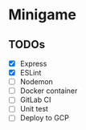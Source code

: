 # Minigame

## TODOs
- [X] Express
- [X] ESLint
- [ ] Nodemon
- [ ] Docker container
- [ ] GitLab CI
- [ ] Unit test
- [ ] Deploy to GCP
